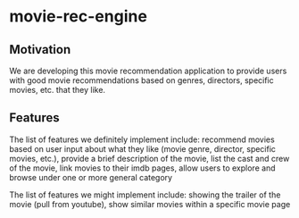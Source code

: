 # movie-rec-engine

## Motivation
We are developing this movie recommendation application to provide users with good movie recommendations based on genres, directors, specific movies, etc. that they like.

## Features
The list of features we definitely implement include: recommend movies based on user input about what they like (movie genre, director, specific movies, etc.), provide a brief description of the movie, list the cast and crew of the movie, link movies to their imdb pages, allow users to explore and browse under one or more general category

The list of features we might implement include: showing the trailer of the movie (pull from youtube), show similar movies within a specific movie page
